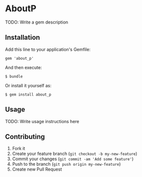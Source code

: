 # AboutP

TODO: Write a gem description

## Installation

Add this line to your application's Gemfile:

    gem 'about_p'

And then execute:

    $ bundle

Or install it yourself as:

    $ gem install about_p

## Usage

TODO: Write usage instructions here

## Contributing

1. Fork it
2. Create your feature branch (`git checkout -b my-new-feature`)
3. Commit your changes (`git commit -am 'Add some feature'`)
4. Push to the branch (`git push origin my-new-feature`)
5. Create new Pull Request

